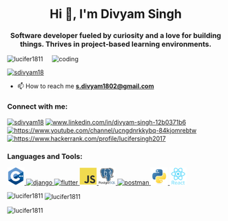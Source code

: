 <h1 align="center">Hi 👋, I'm Divyam Singh</h1>
<h3 align="center">Software developer fueled by curiosity and a love for building things. Thrives in project-based learning environments.</h3>
<img align="right" alt="coding" width="400" src="![image](https://github.com/Lucifer1811/Lucifer1811/assets/98603982/a5c6a332-9294-41ac-97c7-c8ba41716657)">

<p align="left"> <img src="https://komarev.com/ghpvc/?username=lucifer1811&label=Profile%20views&color=0e75b6&style=flat" alt="lucifer1811" /> </p>

<p align="left"> <a href="https://twitter.com/sdivyam18" target="blank"><img src="https://img.shields.io/twitter/follow/sdivyam18?logo=twitter&style=for-the-badge" alt="sdivyam18" /></a> </p>

- 📫 How to reach me **s.divyam1802@gmail.com**

<h3 align="left">Connect with me:</h3>
<p align="left">
<a href="https://twitter.com/sdivyam18" target="blank"><img align="center" src="https://raw.githubusercontent.com/rahuldkjain/github-profile-readme-generator/master/src/images/icons/Social/twitter.svg" alt="sdivyam18" height="30" width="40" /></a>
<a href="https://linkedin.com/in/www.linkedin.com/in/divyam-singh-12b0371b6" target="blank"><img align="center" src="https://raw.githubusercontent.com/rahuldkjain/github-profile-readme-generator/master/src/images/icons/Social/linked-in-alt.svg" alt="www.linkedin.com/in/divyam-singh-12b0371b6" height="30" width="40" /></a>
<a href="https://www.youtube.com/c/https://www.youtube.com/channel/ucngdnrkkybq-84kjomrebtw" target="blank"><img align="center" src="https://raw.githubusercontent.com/rahuldkjain/github-profile-readme-generator/master/src/images/icons/Social/youtube.svg" alt="https://www.youtube.com/channel/ucngdnrkkybq-84kjomrebtw" height="30" width="40" /></a>
<a href="https://www.hackerrank.com/https://www.hackerrank.com/profile/lucifersingh2017" target="blank"><img align="center" src="https://raw.githubusercontent.com/rahuldkjain/github-profile-readme-generator/master/src/images/icons/Social/hackerrank.svg" alt="https://www.hackerrank.com/profile/lucifersingh2017" height="30" width="40" /></a>
</p>

<h3 align="left">Languages and Tools:</h3>
<p align="left"> <a href="https://www.w3schools.com/cpp/" target="_blank" rel="noreferrer"> <img src="https://raw.githubusercontent.com/devicons/devicon/master/icons/cplusplus/cplusplus-original.svg" alt="cplusplus" width="40" height="40"/> </a> <a href="https://www.djangoproject.com/" target="_blank" rel="noreferrer"> <img src="https://cdn.worldvectorlogo.com/logos/django.svg" alt="django" width="40" height="40"/> </a> <a href="https://flutter.dev" target="_blank" rel="noreferrer"> <img src="https://www.vectorlogo.zone/logos/flutterio/flutterio-icon.svg" alt="flutter" width="40" height="40"/> </a> <a href="https://developer.mozilla.org/en-US/docs/Web/JavaScript" target="_blank" rel="noreferrer"> <img src="https://raw.githubusercontent.com/devicons/devicon/master/icons/javascript/javascript-original.svg" alt="javascript" width="40" height="40"/> </a> <a href="https://www.postgresql.org" target="_blank" rel="noreferrer"> <img src="https://raw.githubusercontent.com/devicons/devicon/master/icons/postgresql/postgresql-original-wordmark.svg" alt="postgresql" width="40" height="40"/> </a> <a href="https://postman.com" target="_blank" rel="noreferrer"> <img src="https://www.vectorlogo.zone/logos/getpostman/getpostman-icon.svg" alt="postman" width="40" height="40"/> </a> <a href="https://www.python.org" target="_blank" rel="noreferrer"> <img src="https://raw.githubusercontent.com/devicons/devicon/master/icons/python/python-original.svg" alt="python" width="40" height="40"/> </a> <a href="https://reactjs.org/" target="_blank" rel="noreferrer"> <img src="https://raw.githubusercontent.com/devicons/devicon/master/icons/react/react-original-wordmark.svg" alt="react" width="40" height="40"/> </a> </p>

<p><img align="left" src="https://github-readme-stats.vercel.app/api/top-langs?username=lucifer1811&show_icons=true&locale=en&layout=compact" alt="lucifer1811" /></p>

<p>&nbsp;<img align="center" src="https://github-readme-stats.vercel.app/api?username=lucifer1811&show_icons=true&locale=en" alt="lucifer1811" /></p>

<p><img align="center" src="https://github-readme-streak-stats.herokuapp.com/?user=lucifer1811&" alt="lucifer1811" /></p>

